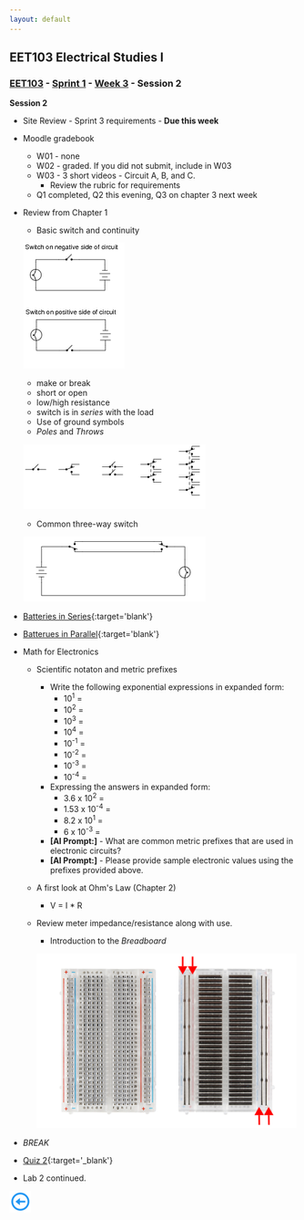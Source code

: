 ```yaml
---
layout: default
---
```


## EET103 Electrical Studies I

### [EET103](../../../) - [Sprint 1](../../) - [Week 3](../) - Session 2

**Session 2**
- Site Review - Sprint 3 requirements - **Due this week**
- Moodle gradebook
    - W01 - none
    - W02 - graded. If you did not submit, include in W03
    - W03 - 3 short videos - Circuit A, B, and C.
        - Review the rubric for requirements
    - Q1 completed, Q2 this evening, Q3 on chapter 3 next week
- Review from Chapter 1
    - Basic switch and continuity

    ![simple switch](switch_review.png)
    
    - make or break
    - short or open
    - low/high resistance
    - switch is in *series* with the load
    - Use of ground symbols
    - *Poles* and *Throws*
    
    ![alt text](poles_throws.png)

    - Common three-way switch

    ![alt text](3-way.png)

- [Batteries in Series](https://www.allaboutcircuits.com/textbook/experiments/chpt-3/series-batteries/){:target='blank'}
- [Batterues in Parallel](https://www.allaboutcircuits.com/textbook/experiments/chpt-3/parallel-batteries/){:target='blank'}

- Math for Electronics
    - Scientific notaton and metric prefixes
        - Write the following exponential expressions in expanded form:
            - 10<sup>1</sup> =
            - 10<sup>2</sup> =
            - 10<sup>3</sup> =
            - 10<sup>4</sup> =
            - 10<sup>-1</sup> =
            - 10<sup>-2</sup> =
            - 10<sup>-3</sup> =
            - 10<sup>-4</sup> = 
        - Expressing the answers in expanded form:
            - 3.6 x 10<sup>2</sup> = 
            - 1.53 x 10<sup>-4</sup> =
            - 8.2 x 10<sup>1</sup> =
            - 6 x 10<sup>-3</sup> =
        - **[AI Prompt:]** - What are common metric prefixes that are used in electronic circuits?
        - **[AI Prompt:]** - Please provide sample electronic values using the prefixes provided above.

    - A first look at Ohm's Law (Chapter 2)
        - V = I * R
    - Review meter impedance/resistance along with use.
        - Introduction to the *Breadboard*
        
        ![alt text](breadboard.png)

- *BREAK*
- [Quiz 2](https://forms.office.com/r/75ntd09cpd){:target='_blank'}
- Lab 2 continued.

[![back button](../../../back_button.png)](../)